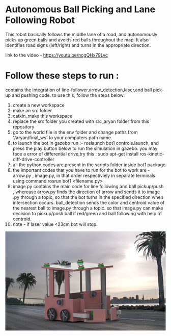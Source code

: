 # Autonomous Ball Picking and Lane Following Robot

This robot basically follows the middle lane of a road, and autonomously picks up green balls and avoids red balls throughout the map. It also Identifies road signs (left/right)
and turns in the appropriate direction.

link to the video - https://youtu.be/ncgQHx79Lvc

# Follow these steps to run :
contains the integration of line-follower,arrow_detection,laser,and ball pick-up and pushing code.
to use this, follow the steps below:

1) create a new workspace
2) make an src folder
3) catkin_make this workspace
4) replace the src folder you created with src_aryan folder from this repository
5) go to the world file in the env folder and change paths from '/aryan/final_ws' to your computers path name.
6) to launch the bot in gazebo run :- roslaunch bot1 controls.launch, and press the play button below to run the simulation in gazebo.
   you may face a error of differential drive,try this : sudo apt-get install ros-kinetic-diff-drive-controller
7) all the python codes are present in the scripts folder inside bot1 package
8) the important codes that you have to run for the bot to work are - arrow.py , image.py, in that order respectiviely in separate terminals
   using command rosrun bot1 <filename.py>
9) image.py contains the main code for line following and ball pickup/push , wherease arrow.py finds the direction of arrow and sends it to image .py through a topic, so that the bot turns in the specified direction when intersection occurs. ball_detection sends the color and centroid value of the nearest ball to image.py through a topic. so that image.py can make decision to pickup/push ball if red/green and ball following with help of centroid. 
10) note - if laser value <23cm bot will stop.

![alt text](https://github.com/arubittu/UMIC_autonomous_bot_team4/blob/master/BOT%20PICS/1.png?raw=true)
